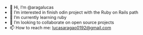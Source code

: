 - 👋 Hi, I’m @aragalucas
- 👀 I’m interested in finish odin project with the Ruby on Rails path
- 🌱 I’m currently learning ruby
- 💞️ I’m looking to collaborate on open source projects
- 📫 How to reach me: lucasaragao0192@gmail.com

<!---
aragalucas/aragalucas is a ✨ special ✨ repository because its `README.md` (this file) appears on your GitHub profile.
You can click the Preview link to take a look at your changes.
--->
